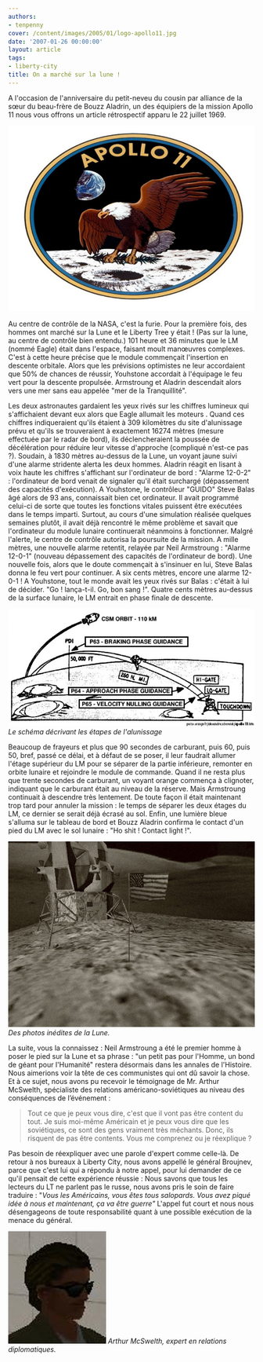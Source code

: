 ```yaml
---
authors:
- tenpenny
cover: /content/images/2005/01/logo-apollo11.jpg
date: '2007-01-26 00:00:00'
layout: article
tags:
- liberty-city
title: On a marché sur la lune !
---
```



A l'occasion de l'anniversaire du petit-neveu du cousin par alliance de la sœur&nbsp;du beau-frère de Bouzz Aladrin, un des&nbsp;équipiers de la mission Apollo 11&nbsp;nous vous offrons un article rétrospectif apparu le 22 juillet 1969.

![](/content/images/2005/01/logo-apollo11.jpg)

Au centre de contrôle de la NASA, c'est la furie. Pour la première fois, des hommes ont marché sur la Lune et le Liberty Tree y était ! (Pas sur la lune, au centre de contrôle bien entendu.) 101 heure et 36 minutes que le LM (nommé Eagle) était dans l'espace, faisant moult manœuvres complexes. C'est à cette heure précise que le module commençait l'insertion en descente orbitale. Alors que les prévisions optimistes ne leur accordaient que 50% de chances de réussir, Youhstone accordait à l'équipage le feu vert pour la descente propulsée. Armstroung et Aladrin descendait alors vers une mer sans eau appelée "mer de la Tranquillité".

Les deux astronautes gardaient les yeux rivés sur les chiffres lumineux qui s'affichaient devant eux alors que Eagle allumait les moteurs&nbsp;. Quand ces chiffres indiqueraient qu'ils étaient à 309 kilomètres du site d'alunissage prévu et qu'ils se trouveraient à exactement 16274 mètres (mesure effectuée par le radar de bord), ils déclencheraient la poussée de décélération pour réduire leur vitesse d'approche (compliqué n'est-ce pas ?). Soudain, à 1830 mètres au-dessus de la Lune, un voyant jaune suivi d'une alarme stridente alerta les deux hommes. Aladrin réagit en lisant à voix haute les chiffres s'affichant sur l'ordinateur de bord : "Alarme 12-0-2" : l'ordinateur de bord venait de signaler qu'il était surchargé (dépassement des capacités d'exécution). A Youhstone, le contrôleur "GUIDO" Steve Balas âgé alors de 93 ans,&nbsp;connaissait bien cet ordinateur. Il avait programmé celui-ci de sorte que toutes les fonctions vitales puissent être exécutées dans le temps imparti. Surtout, au cours d'une simulation réalisée quelques semaines plutôt, il avait déjà rencontré le même problème et savait que l'ordinateur du module lunaire continuerait néanmoins à fonctionner. Malgré l'alerte, le centre de contrôle autorisa la poursuite de la mission. A mille mètres, une nouvelle alarme retentit, relayée par Neil Armstroung : "Alarme 12-0-1" (nouveau dépassement des capacités de l'ordinateur de bord). Une nouvelle fois, alors que le doute commençait à s'insinuer en lui, Steve Balas donna le feu vert pour continuer. A six cents mètres, encore une alarme 12-0-1 ! A Youhstone, tout le monde avait les yeux rivés sur Balas : c'était à lui de décider. "Go ! lança-t-il. Go, bon sang !". Quatre cents mètres au-dessus de la surface lunaire, le LM entrait en phase finale de descente.

![Le schéma décrivant les étapes de l'alunissage](/content/images/2005/01/alunissage.jpg)
_Le schéma décrivant les étapes de l'alunissage_

Beaucoup de frayeurs et plus que 90 secondes de carburant, puis 60, puis 50, bref,&nbsp;passé ce délai, et à défaut de se poser, il leur faudrait allumer l'étage supérieur du LM pour se séparer de la partie inférieure, remonter en orbite lunaire et rejoindre le module de commande. Quand il ne resta plus que trente secondes de carburant, un voyant orange commença à clignoter, indiquant que le carburant était au niveau de la réserve. Mais Armstroung continuait à descendre très lentement. De toute façon il était maintenant trop tard pour annuler la mission : le temps de séparer les deux étages du LM, ce dernier se serait déjà écrasé au sol. Enfin, une lumière bleue s'alluma sur le tableau de bord et Bouzz Aladrin confirma le contact d'un pied du LM avec le sol lunaire : "Ho shit ! Contact light !".

![Des photos inédites de la Lune.](/content/images/2005/01/apollo11-02.jpg)
_Des photos inédites de la Lune._

La suite, vous la connaissez : Neil Armstroung a été le premier homme à poser le pied sur la Lune et sa phrase : "un petit pas pour l'Homme, un bond de géant pour l'Humanité" restera désormais dans les annales de l'Histoire. Nous aimerions voir la tête de ces communistes qui ont dû savoir la chose. Et à ce sujet, nous avons pu&nbsp;recevoir le témoignage de&nbsp;Mr. Arthur McSwelth, spécialiste des relations américano-soviétiques au niveau des conséquences de l’événement&nbsp;:

> Tout ce que je peux vous dire, c'est que il vont pas être content du tout. Je suis moi-même Américain et je peux vous dire que les soviétiques, ce sont des gens vraiment très méchants. Donc, ils risquent de pas être contents. Vous me comprenez ou je réexplique ?

Pas besoin de réexpliquer avec une parole d'expert comme celle-là. De retour à nos bureaux à Liberty City, nous avons appellé le général Broujnev, parce que c'est lui qui a répondu à notre appel, pour lui demander de&nbsp;ce qu'il pensait de cette expérience réussie : Nous savons que tous les lecteurs du LT ne parlent pas le russe, nous avons pris le soin de faire traduire : "_Vous les Américains, vous êtes tous salopards. Vous avez piqué idée à nous&nbsp;et maintenant, ça va être guerre"_ L'appel fut court et nous nous désengageons de toute responsabilité quant à une possible exécution de la menace du général.

![Arthur McSwelth, expert en relations diplomatiques.](/content/images/2005/01/arthurmc.jpg)
_Arthur McSwelth, expert en relations diplomatiques._